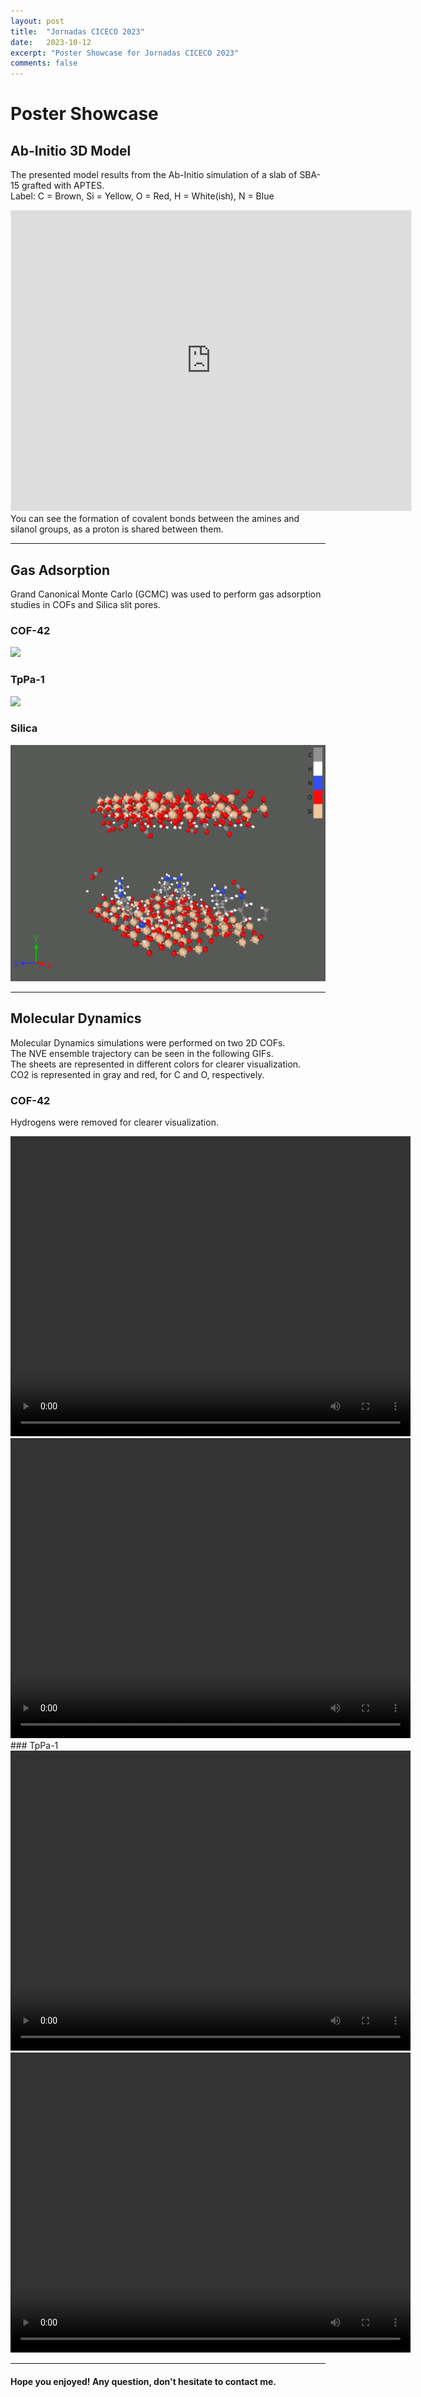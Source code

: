 ```yaml
---
layout: post
title:  "Jornadas CICECO 2023"
date:   2023-10-12
excerpt: "Poster Showcase for Jornadas CICECO 2023"
comments: false
---
```


# Poster Showcase

## Ab-Initio 3D Model
The presented model results from the Ab-Initio simulation of a slab of SBA-15 grafted with APTES.\
Label: C = Brown, Si = Yellow, O = Red, H = White(ish), N = Blue
<center><iframe width="640" height="480" style="border:1px solid #eeeeee;" src="https://3dviewer.net/embed.html#model=https://raw.githubusercontent.com/MSoares98/msoares98.github.io/master/assets/stl/slit_bare.3dm$camera=-1.30305,0.03332,-5.96578,0.03122,0.10828,0.08524,0.00000,1.00000,0.00000,45.00000$cameramode=perspective$envsettings=fishermans_bastion,off$backgroundcolor=42,43,46,255$defaultcolor=200,200,200$edgesettings=off,0,0,0,1"></iframe></center>
You can see the formation of covalent bonds between the amines and silanol groups, as a proton is shared between them.

---

## Gas Adsorption
Grand Canonical Monte Carlo (GCMC) was used to perform gas adsorption studies in COFs and Silica slit pores.
### COF-42
![](/assets/img/COF-42_Adsorption.gif)
### TpPa-1
![](/assets/img/TpPa-1_Adsorption.gif)
### Silica
![](/assets/img/SilicaSlit_Adsorption.gif)

---

## Molecular Dynamics
Molecular Dynamics simulations were performed on two 2D COFs.\
The NVE ensemble trajectory can be seen in the following GIFs.\
The sheets are represented in different colors for clearer visualization.\
CO2 is represented in gray and red, for C and O, respectively.
### COF-42
Hydrogens were removed for clearer visualization.
<center><video width="640" height="480" controls="controls">
  <source src="https://i.imgur.com/2iUuS1k.mp4" type="video/mp4">
</video>
<video width="640" height="480" controls="controls">
  <source src="https://i.imgur.com/Z3H29W1.mp4" type="video/mp4">
</video></center>
### TpPa-1
<center><video width="640" height="480" controls="controls">
  <source src="https://i.imgur.com/xFg8F6a.mp4" type="video/mp4">
</video>
<video width="640" height="480" controls="controls">
  <source src="https://i.imgur.com/g3tVlDN.mp4" type="video/mp4">
</video></center>

---

#### Hope you enjoyed! Any question, don't hesitate to contact me.
